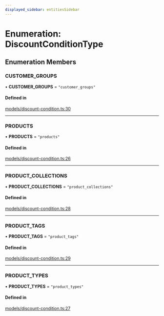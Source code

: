 ```yaml
---
displayed_sidebar: entitiesSidebar
---
```


# Enumeration: DiscountConditionType

## Enumeration Members

### CUSTOMER\_GROUPS

• **CUSTOMER\_GROUPS** = ``"customer_groups"``

#### Defined in

[models/discount-condition.ts:30](https://github.com/medusajs/medusa/blob/418ff2a33/packages/medusa/src/models/discount-condition.ts#L30)

___

### PRODUCTS

• **PRODUCTS** = ``"products"``

#### Defined in

[models/discount-condition.ts:26](https://github.com/medusajs/medusa/blob/418ff2a33/packages/medusa/src/models/discount-condition.ts#L26)

___

### PRODUCT\_COLLECTIONS

• **PRODUCT\_COLLECTIONS** = ``"product_collections"``

#### Defined in

[models/discount-condition.ts:28](https://github.com/medusajs/medusa/blob/418ff2a33/packages/medusa/src/models/discount-condition.ts#L28)

___

### PRODUCT\_TAGS

• **PRODUCT\_TAGS** = ``"product_tags"``

#### Defined in

[models/discount-condition.ts:29](https://github.com/medusajs/medusa/blob/418ff2a33/packages/medusa/src/models/discount-condition.ts#L29)

___

### PRODUCT\_TYPES

• **PRODUCT\_TYPES** = ``"product_types"``

#### Defined in

[models/discount-condition.ts:27](https://github.com/medusajs/medusa/blob/418ff2a33/packages/medusa/src/models/discount-condition.ts#L27)
